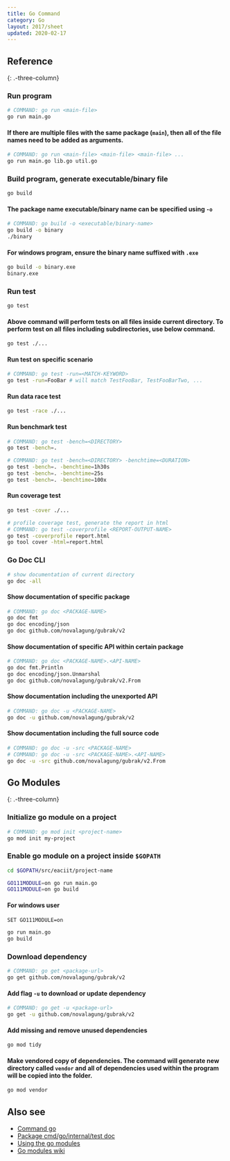 ```yaml
---
title: Go Command
category: Go
layout: 2017/sheet
updated: 2020-02-17
---
```


## Reference
{: .-three-column}

### Run program

```bash
# COMMAND: go run <main-file>
go run main.go
```

#### If there are multiple files with the same package (`main`), then all of the file names need to be added as arguments.

```bash
# COMMAND: go run <main-file> <main-file> <main-file> ...
go run main.go lib.go util.go
```

### Build program, generate executable/binary file

```bash
go build
```

#### The package name executable/binary name can be specified using `-o`

```bash
# COMMAND: go build -o <executable/binary-name>
go build -o binary
./binary
```

#### For windows program, ensure the binary name suffixed with `.exe`

```bash
go build -o binary.exe
binary.exe
```

### Run test

```bash
go test
```

#### Above command will perform tests on all files inside current directory. To perform test on all files including subdirectories, use below command.

```bash
go test ./...
```

#### Run test on specific scenario

```bash
# COMMAND: go test -run=<MATCH-KEYWORD>
go test -run=FooBar # will match TestFooBar, TestFooBarTwo, ...
```

#### Run data race test

```bash
go test -race ./...
```

#### Run benchmark test

```bash
# COMMAND: go test -bench=<DIRECTORY>
go test -bench=.

# COMMAND: go test -bench=<DIRECTORY> -benchtime=<DURATION>
go test -bench=. -benchtime=1h30s
go test -bench=. -benchtime=25s
go test -bench=. -benchtime=100x
```

#### Run coverage test

```bash
go test -cover ./...

# profile coverage test, generate the report in html
# COMMAND: go test -coverprofile <REPORT-OUTPUT-NAME>
go test -coverprofile report.html 
go tool cover -html=report.html
```

### Go Doc CLI

```bash
# show documentation of current directory
go doc -all
```

#### Show documentation of specific package

```bash
# COMMAND: go doc <PACKAGE-NAME>
go doc fmt
go doc encoding/json
go doc github.com/novalagung/gubrak/v2
```

#### Show documentation of specific API within certain package

```bash
# COMMAND: go doc <PACKAGE-NAME>.<API-NAME>
go doc fmt.Println
go doc encoding/json.Unmarshal
go doc github.com/novalagung/gubrak/v2.From
```

#### Show documentation including the unexported API

```bash
# COMMAND: go doc -u <PACKAGE-NAME>
go doc -u github.com/novalagung/gubrak/v2
```

#### Show documentation including the full source code

```bash
# COMMAND: go doc -u -src <PACKAGE-NAME>
# COMMAND: go doc -u -src <PACKAGE-NAME>.<API-NAME>
go doc -u -src github.com/novalagung/gubrak/v2.From
```

## Go Modules
{: .-three-column}

### Initialize go module on a project

```bash
# COMMAND: go mod init <project-name>
go mod init my-project
```

### Enable go module on a project inside `$GOPATH`

```bash
cd $GOPATH/src/eaciit/project-name

GO111MODULE=on go run main.go
GO111MODULE=on go build
```

#### For windows user

```bash
SET GO111MODULE=on

go run main.go
go build
```

### Download dependency

```bash
# COMMAND: go get <package-url>
go get github.com/novalagung/gubrak/v2
```

#### Add flag `-u` to download or update dependency

```bash
# COMMAND: go get -u <package-url>
go get -u github.com/novalagung/gubrak/v2
```

#### Add missing and remove unused dependencies

```bash
go mod tidy
```

#### Make vendored copy of dependencies. The command will generate new directory called `vendor` and all of dependencies used within the program will be copied into the folder.

```bash
go mod vendor
```

Also see
--------

- [Command go]([https://golang.org/cmd/go](https://golang.org/cmd/go))
- [Package cmd/go/internal/test doc]([https://golang.org/pkg/cmd/go/internal/test/](https://golang.org/pkg/cmd/go/internal/test/))
- [Using the go modules]([https://blog.golang.org/using-go-modules](https://blog.golang.org/using-go-modules))
- [Go modules wiki]([https://github.com/golang/go/wiki/Modules](https://github.com/golang/go/wiki/Modules))

